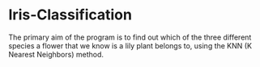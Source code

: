 # Iris-Classification

The primary aim of the program is to find out which of the three different species a flower that we know is a lily plant belongs to, using the KNN (K Nearest Neighbors) method.
